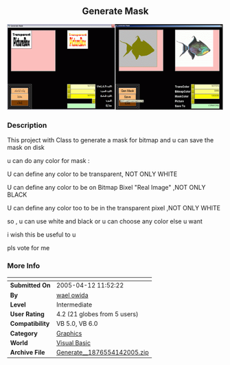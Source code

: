 ﻿<div align="center">

## Generate  Mask

<img src="PIC2005412610525733.gif">
</div>

### Description

This project with Class to generate a mask for bitmap and u can save the mask on disk

u can do any color for mask :

U can define any color to be transparent, NOT ONLY WHITE

U can define any color to be on Bitmap Bixel "Real Image" ,NOT ONLY BLACK

U can define any color too to be in the transparent pixel ,NOT ONLY WHITE

so , u can use white and black or u can choose any color else u want

i wish this be useful to u

pls vote for me
 
### More Info
 


<span>             |<span>
---                |---
**Submitted On**   |2005-04-12 11:52:22
**By**             |[wael owida](https://github.com/Planet-Source-Code/PSCIndex/blob/master/ByAuthor/wael-owida.md)
**Level**          |Intermediate
**User Rating**    |4.2 (21 globes from 5 users)
**Compatibility**  |VB 5\.0, VB 6\.0
**Category**       |[Graphics](https://github.com/Planet-Source-Code/PSCIndex/blob/master/ByCategory/graphics__1-46.md)
**World**          |[Visual Basic](https://github.com/Planet-Source-Code/PSCIndex/blob/master/ByWorld/visual-basic.md)
**Archive File**   |[Generate\_\_1876554142005\.zip](https://github.com/Planet-Source-Code/wael-owida-generate-mask__1-59966/archive/master.zip)








